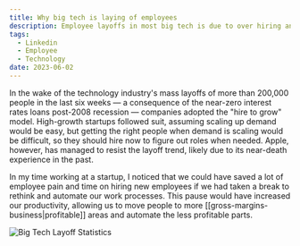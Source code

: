 ```yaml
---
title: Why big tech is laying of employees
description: Employee layoffs in most big tech is due to over hiring and not decreased business
tags:
  - Linkedin
  - Employee
  - Technology
date: 2023-06-02
---
```

In the wake of the technology industry's mass layoffs of more than 200,000 people in the last six weeks — a consequence of the near-zero interest rates loans post-2008 recession — companies adopted the "hire to grow" model. High-growth startups followed suit, assuming scaling up demand would be easy, but getting the right people when demand is scaling would be difficult, so they should hire now to figure out roles when needed. Apple, however, has managed to resist the layoff trend, likely due to its near-death experience in the past.

In my time working at a startup, I noticed that we could have saved a lot of employee pain and time on hiring new employees if we had taken a break to rethink and automate our work processes. This pause would have increased our productivity, allowing us to move people to more [[gross-margins-business|profitable]] areas and automate the less profitable parts.


![Big Tech Layoff Statistics](https://i.imgur.com/EgenNdB.png)



